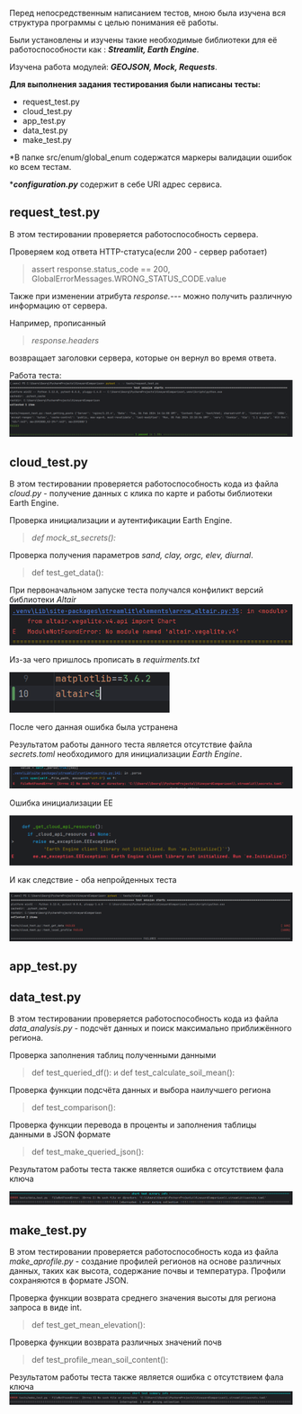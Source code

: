 Перед непосредственным написанием тестов, мною была изучена вся структура программы с целью понимания её работы. 

Были установлены и изучены такие необходимые библиотеки для её работоспособности как : **_Streamlit, Earth Engine_**.

Изучена работа модулей: **_GEOJSON, Mock, Requests_**.


**Для выполнения задания тестирования были написаны тесты:**
* request_test.py
* cloud_test.py
* app_test.py
* data_test.py
* make_test.py

*В папке src/enum/global_enum содержатся маркеры валидации ошибок ко всем тестам.

***_configuration.py_** содержит в себе URl адрес сервиса.
## request_test.py
В этом тестировании проверяется работоспособность сервера.

Проверяем код ответа HTTP-статуса(если 200 - сервер работает)
>assert response.status_code == 200, GlobalErrorMessages.WRONG_STATUS_CODE.value

Также при изменении атрибута _response.---_ можно получить различную информацию от сервера. 

Например, прописанный 
>_response.headers_

возвращает заголовки сервера, которые он вернул во время ответа.

Работа теста:
![](pictures/тест1.png)
## cloud_test.py
В этом тестировании проверяется работоспособность кода из файла _cloud.py_ - получение данных с клика по карте и работы библиотеки Earth Engine.


Проверка инициализации и аутентификации  Earth Engine.
>_def mock_st_secrets():_


Проверка получения параметров _sand, clay, orgc, elev, diurnal_.
>def test_get_data():

При первоначальном запуске теста получался конфиликт версий библиотеки _Altair_
![](pictures/тест2_1.png)

Из-за чего пришлось прописать в _requirments.txt_

![](pictures/тест2_2.png)

После чего данная ошибка была устранена

Результатом работы данного теста является отсутствие файла _secrets.toml_ необходимого для инициализации _Earth Engine_.

![](pictures/тест2_3.png)

Ошибка инициализации EE

![](pictures/тест2_4.png)

И как следствие - оба непройденных теста

![](pictures/тест2_5.png)


## app_test.py


## data_test.py

В этом тестировании проверяется работоспособность кода из файла _data_analysis.py_ - подсчёт данных и поиск максимально приближённого региона.

Проверка заполнения таблиц полученными данными
>def test_queried_df(): и def test_calculate_soil_mean():

Проверка функции подсчёта данных и выбора наилучшего региона
>def test_comparison():

Проверка функции перевода в проценты и заполнения таблицы данными в JSON формате
>def test_make_queried_json():

Результатом работы теста также является ошибка с отсутствием фала ключа

![](pictures/тест3.png)

## make_test.py

В этом тестировании проверяется работоспособность кода из файла _make_aprofile.py_ - создание профилей регионов на основе различных данных, таких как высота, содержание почвы и температура. Профили сохраняются в формате JSON.

Проверка функции возврата среднего значения высоты для региона запроса в виде int.
>def test_get_mean_elevation():

Проверка функции возврата различных значений почв
>def test_profile_mean_soil_content():

Результатом работы теста также является ошибка с отсутствием фала ключа
![](pictures/тест4.png)
